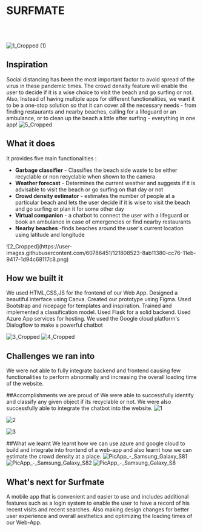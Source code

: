 # SURFMATE #
<br><br>


![1_Cropped (1)](https://user-images.githubusercontent.com/60786451/121808514-838a0580-cc76-11eb-93de-3f223782e3aa.png)

## Inspiration
Social distancing has been the most important factor to avoid spread of the virus in these pandemic times. The crowd density feature will enable the user to decide if it is a wise choice to visit the beach and go surfing or not. Also, Instead of having multiple apps for different functionalities, we want it to be a one-stop solution so that it can cover all the necessary needs - from finding restaurants and nearby beaches, calling for a lifeguard or an ambulance, or to clean up the beach a little after surfing - everything in one app!
![5_Cropped](https://user-images.githubusercontent.com/60786451/121808570-b207e080-cc76-11eb-8b3b-6d2105ea8a61.png)

## What it does
It provides five main functionalities :
<ul>
<li><b>Garbage classifier</b> - Classifies the beach side waste to be either recyclable or non recyclable when shown to the camera</li>
<li><b>Weather forecast</b> - Determines the current weather and suggests if it is advisable to visit the beach or go surfing on that day or not</li>
<li><b>Crowd density estimator</b> - estimates the number of people at a particular beach and lets the user decide if it is wise to visit the beach and go surfing or plan it for some other day</li>
<li><b>Virtual companion</b> - a chatbot to connect the user with a lifeguard or book an ambulance in case of emergencies or find nearby restaurants</li>
<li><b>Nearby beaches</b> -finds beaches around the user's current location using latitude and longitude</li>
</ul>
![2_Cropped](https://user-images.githubusercontent.com/60786451/121808523-8ab11380-cc76-11eb-9417-1d94c68117c8.png)


## How we built it
We used HTML,CSS,JS for the frontend of our Web App. Designed a beautiful interface using Canva. Created our prototype using Figma. Used Bootstrap and nicepage for templates and inspiration. Trained and implemented a classification model. Used Flask for a solid backend. Used Azure App services for hosting. We used the Google cloud platform's Dialogflow to make a powerful chatbot 

![3_Cropped](https://user-images.githubusercontent.com/60786451/121808545-9dc3e380-cc76-11eb-8d0c-791e032541b8.png)
![4_Cropped](https://user-images.githubusercontent.com/60786451/121808738-90f3bf80-cc77-11eb-9ec2-c658982587af.png)



## Challenges we ran into
We were not able to fully integrate backend and frontend causing few functionalities to perform abnormally and increasing the overall loading time of the website.

##Accomplishments we are proud of
We were able to successfully identify and classify any given object if its recyclable or not. We were also successfully able to integrate the chatbot into the website.
![1](https://user-images.githubusercontent.com/60786451/121808772-bda7d700-cc77-11eb-9e99-eab877dd615e.JPG)

![2](https://user-images.githubusercontent.com/60786451/121808773-be406d80-cc77-11eb-8f5b-7117594ad6a7.JPG)

![3](https://user-images.githubusercontent.com/60786451/121808771-bc76aa00-cc77-11eb-8a52-a96cdd006011.JPG)


##What we learnt
We learnt how we can use azure and google cloud to build and integrate into frontend of a web-app and also learnt how we can estimate the crowd density at a place.
![PicApp_-_Samsung_Galaxy_S81](https://user-images.githubusercontent.com/60786451/121808681-5a1da980-cc77-11eb-8f70-82fcf18cd8bf.png)
![PicApp_-_Samsung_Galaxy_S82](https://user-images.githubusercontent.com/60786451/121808683-5be76d00-cc77-11eb-870c-b40d70db6edf.png)
![PicApp_-_Samsung_Galaxy_S8](https://user-images.githubusercontent.com/60786451/121808684-5c800380-cc77-11eb-9ed1-93ef4b5a3f41.png)


## What's next for Surfmate
A mobile app that is convenient and easier to use and includes additional features such as a login system to enable the user to have a record of his recent visits and recent searches.
Also making design changes for better user experience and overall aesthetics and optimizing the loading times of our Web-App.
